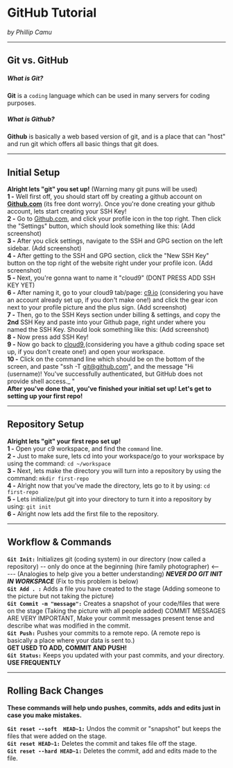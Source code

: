 # GitHub Tutorial

_by Phillip Camu_

---
## Git vs. GitHub

##### **What is Git?**  
**Git** is a `coding` language which can be used in many servers for coding purposes.  
##### **What is Github?**
**Github** is basically a web based version of git, and is a place that can "host" and run git which offers all basic things that git does. 



---
## Initial Setup

**Alright lets "git" you set up!**  (Warning many git puns will be used)  
**1 -** Well first off, you should start off by creating a github account on **[Github.com](github.com)** (its free dont worry).  Once you're done creating your github account, lets start creating your SSH Key!    
**2 -** Go to [Github.com](https://github.com/), and click your profile icon in the top right. Then click the "Settings" button, which should look something like this: (Add screenshot)  
**3 -** After you click settings, navigate to the SSH and GPG section on the left sidebar. (Add screenshot)   
**4 -** After getting to the SSH and GPG section, click the "New SSH Key" button on the top right of the website right under your profile icon. (Add screenshot)  
**5 -** Next, you're gonna want to name it "cloud9" (DONT PRESS ADD SSH KEY YET)  
**6 -** After naming it, go to your cloud9 tab/page: [c9.io](c9.io) (considering you have an account already set up, if you don't make one!) and click the gear icon next to your profile picture and the plus sign. (Add screenshot)  
**7 -** Then, go to the SSH Keys section under billing & settings, and copy the **2nd** SSH Key and paste into your Github page, right under where you named the SSH Key. Should look something like this: (Add screenshot)  
**8 -** Now press add SSH Key!   
**9 -** Now go back to [cloud9](c9.io),(considering you have a github coding space set up, if you don't create one!) and open your workspace.     
**10 -** Click on the command line which should be on the bottom of the screen, and paste "ssh -T git@github.com", and the message "Hi (username)! You've successfully authenticated, but GitHub does not provide shell access._
"  
**After you've done that, you've finished your initial set up! Let's get to setting up your first repo!**




---
## Repository Setup

**Alright lets "git" your first repo set up!**  
**1 -** Open your c9 workspace, and find the `command` line.   
**2 -** Just to make sure, lets cd into your workspace/go to your workspace by using the command: `cd ~/workspace`  
**3 -** Next, lets make the directory you will turn into a repository by using the command: `mkdir first-repo`  
**4 -** Alright now that you've made the directory, lets go to it by using: `cd first-repo`  
**5 -** Lets initialize/put git into your directory to turn it into a repository by using: `git init`  
**6 -** Alright now lets add the first file to the repository.




---
## Workflow & Commands

**`Git Init:`** Initializes git (coding system) in our directory (now called a repository) -- only do once at the beginning (hire family photographer) <----- (Analogies to help give you a better understanding) **_NEVER DO GIT INIT IN WORKSPACE_** (Fix to this problem is below)   
**`Git Add . :`** Adds a file you have created to the stage (Adding someone to the picture but not taking the picture)  
**`Git Commit -m "message":`** Creates a snapshot of your code/files that were on the stage (Taking the picture with all people added) COMMIT MESSAGES ARE VERY IMPORTANT, Make your commit messages present tense and describe what was modified in the commit.  
**`Git Push:`** Pushes your commits to a remote repo. (A remote repo is basically a place where your data is sent to.)  
**GET USED TO ADD, COMMIT AND PUSH!**  
**`Git Status:`** Keeps you updated with your past commits, and your directory. **USE FREQUENTLY**






---
## Rolling Back Changes
**These commands will help undo pushes, commits, adds and edits just in case you make mistakes.**

**`Git reset --soft  HEAD~1:`** Undos the commit or "snapshot" but keeps the files that were added on the stage.   
**`Git reset HEAD~1:`** Deletes the commit and takes file off the stage.  
**`Git reset --hard HEAD~1:`** Deletes the commit, add and edits made to the file. 